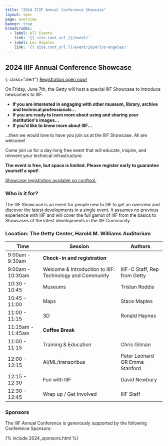```yaml
---
title: "2024 IIIF Annual Conference Showcase"
layout: spec
page: overview
banner: true 
breadcrumbs:
  - label: All Events
    link: '{{ site.root_url }}/event/'
  - label: Los Angeles
    link: '{{ site.root_url }}/event/2024/los-angeles/'
---
```


## 2024 IIIF Annual Conference Showcase

{: class="alert"}
[Registration open now!][registration]

On Friday, June 7th, the Getty will host a special IIIF Showcase to introduce newcomers to IIIF.

* **If you are interested in engaging with other museum, library, archive and technical professionals...**
* **If you are ready to learn more about using and sharing your institution's images...**
* **If you'd like to know more about IIIF...**

...then we would love to have you join us at the IIIF Showcase. All are welcome!

Come join us for a day-long free event that will educate, inspire, and reinvent your technical infrastructure. 

**The event is free, but space is limited. Please register early to guarantee yourself a spot!**. 

[Showcase registration available on conftool.][registration]

### Who is it for?

The IIIF Showcase is an event for people new to IIIF to get an overview and discover the latest developments in a single event. It assumes no previous experience with IIIF and will cover the full gamut of IIIF from the basics to Showcases of the latest developments in the IIIF Community.

### Location: The Getty Center, Harold M. Williams Auditorium
<table class="api-table">
    <thead>
        <tr>
            <th>Time</th>
            <th>Session</th>
            <th>Authors</th>
        </tr>
    </thead>
    <tbody>
        <tr>
            <td>9:00am - 9:30am</td>
            <td colspan="2"><b>Check-in and registration</b></td>
        </tr>
        <tr>
            <td>9:00am - 10:30am</td>
            <td>Welcome & Introduction to IIIF: Technology and Community</td>
            <td>IIIF-C Staff, Rep from Getty</td>
        </tr>
        <tr>
            <td>10:30 - 10:45</td>
            <td>Museums</td>
            <td>Tristan Roddis</td>
        </tr>
        <tr>
            <td>10:45 - 11:00</td>
            <td>Maps</td>
            <td>Stace Maples</td>
        </tr>
        <tr>
            <td>11:00 - 11:15</td>
            <td>3D</td>
            <td>Ronald Haynes</td>
        </tr>
        <tr>
            <td>11:15am - 11:45am</td>
            <td colspan="2"><b>Coffee Break</b></td>
        </tr>
        <tr>
            <td>11:00 - 11:15</td>
            <td>Training & Education</td>
            <td>Chris Gilman</td>
        </tr>
        <tr>
            <td>12:00 - 12:15</td>
            <td>AI/ML/transcribus</td>
            <td>Peter Leonard OR Emma Stanford</td>
        </tr>
        <tr>
            <td>12:15 - 12:30</td>
            <td>Fun with IIIF</td>
            <td>David Newbury</td>
        </tr>
        <tr>
            <td>12:30 - 12:45</td>
            <td>Wrap up / Get Involved</td>
            <td>IIIF Staff</td>
        </tr>
    </tbody>
</table>        

### Sponsors

The IIIF Annual Conference is generously supported by the following Conference Sponsors:

{% include 2024_sponsors.html %} 

[registration]: https://www.conftool.org/iiif2024/
